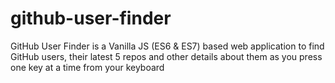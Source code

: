 # github-user-finder
GitHub User Finder is a Vanilla JS (ES6 &amp; ES7) based web application to find GitHub users, their latest 5 repos and other details about them as you press one key at a time from your keyboard
